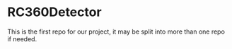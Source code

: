 # RC360Detector
This is the first repo for our project, it may be split into more than one repo if needed.
